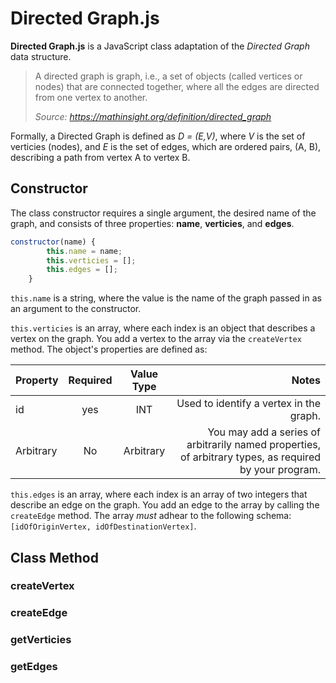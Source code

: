 # Directed Graph.js

**Directed Graph.js** is a JavaScript class adaptation of the _Directed Graph_ data structure.

>A directed graph is graph, i.e., a set of objects (called vertices or nodes) that are connected together, where all the edges are directed from one vertex to another.
>
>_Source: https://mathinsight.org/definition/directed_graph_

Formally, a Directed Graph is defined as *D = (E,V)*, where *V* is the set of verticies (nodes), and *E* is the set of edges, which are ordered pairs, (A, B), describing a path from vertex A to vertex B.

## Constructor

The class constructor requires a single argument, the desired name of the graph, and consists of three properties: **name**, **verticies**, and **edges**.

```JavaScript
constructor(name) {
        this.name = name;
        this.verticies = [];
        this.edges = [];
    }
```

`this.name` is a string, where the value is the name of the graph passed in as an argument to the constructor.

`this.verticies` is an array, where each index is an object that describes a vertex on the graph. You add a vertex to the array via the `createVertex` method. The object's properties are defined as:

| Property       | Required     | Value Type   | Notes |
| ------------- |:-------------:| :-------:|------:|
| id     | yes | INT | Used to identify a vertex in the graph. |
| Arbitrary     | No     | Arbitrary | You may add a series of arbitrarily named properties, of arbitrary types, as required by your program. |

`this.edges` is an array, where each index is an array of two integers that describe an edge on the graph. You add an edge to the array by calling the `createEdge` method. The array *must* adhear to the following schema: `[idOfOriginVertex, idOfDestinationVertex]`.

## Class Method


### createVertex

### createEdge

### getVerticies

### getEdges
